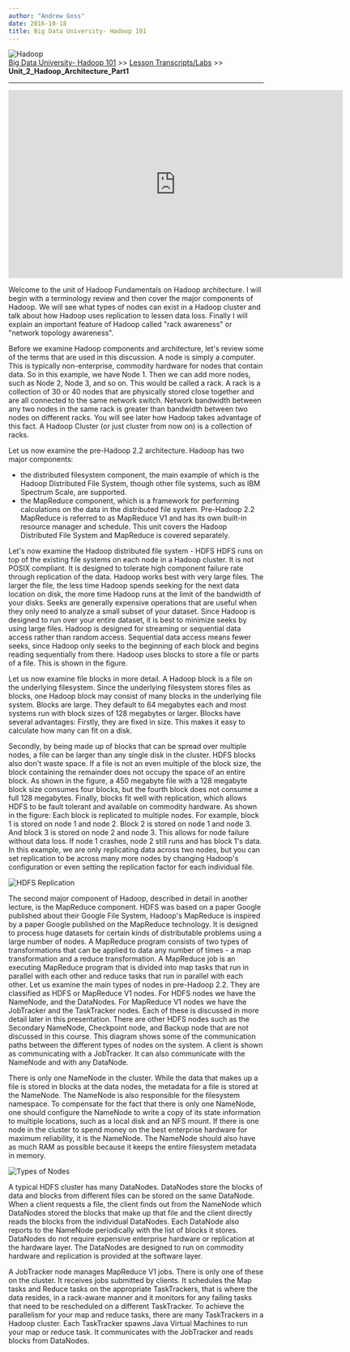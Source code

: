 ```yaml
---
author: "Andrew Goss"
date: 2016-10-18
title: Big Data University- Hadoop 101
---
```

![Hadoop](/img/post/hadoop.png "Hadoop")<br>
<a href="/2017/big-data-university--hadoop-101/">Big Data University- Hadoop 101</a> >> <a href="/2017/big-data-university--hadoop-101/lesson_transcripts_labs">Lesson Transcripts/Labs</a> >> <b>Unit_2_Hadoop_Architecture_Part1</b>
<hr>

<iframe width="660" height="371" src="https://www.youtube.com/embed/8AtrYcqO5ho" frameborder="0" allowfullscreen></iframe>

Welcome to the unit of Hadoop Fundamentals on Hadoop architecture.
I will begin with a terminology review and then cover the major components
of Hadoop. We will see what types of nodes can exist in a Hadoop cluster and talk about
how Hadoop uses replication to lessen data loss. Finally I will explain an important
feature of Hadoop called "rack awareness" or "network topology awareness".

Before we examine Hadoop components and architecture, let's review some of the
terms that are used in this discussion. A node is simply a computer. This is typically
non-enterprise, commodity hardware for nodes that contain data. So in this example,
we have Node 1. Then we can add more nodes, such as Node 2, Node 3, and so on.
This would be called a rack. A rack is a collection of 30 or 40 nodes that are
physically stored close together and are all connected to the same network switch.
Network bandwidth between any two nodes in the same rack is greater than bandwidth
between two nodes on different racks. You will see later how Hadoop takes advantage
of this fact. A Hadoop Cluster (or just cluster from
now on) is a collection of racks.

Let us now examine the pre-Hadoop 2.2 architecture. Hadoop has two major components:
- the distributed filesystem component, the main example of which is the Hadoop
Distributed File System, though other file systems, such as IBM Spectrum Scale, are supported.
- the MapReduce component, which is a framework for performing calculations on
the data in the distributed file system. Pre-Hadoop 2.2 MapReduce is referred to as MapReduce
V1 and has its own built-in resource manager and schedule. This unit covers the Hadoop
Distributed File System and MapReduce is covered separately.

Let's now examine the Hadoop distributed file system - HDFS
HDFS runs on top of the existing file systems on each node in a Hadoop cluster. It is not
POSIX compliant. It is designed to tolerate high component failure rate through replication
of the data. Hadoop works best with very large files. The
larger the file, the less time Hadoop spends seeking for the next data location
on disk, the more time Hadoop runs at the limit of the bandwidth of your disks.
Seeks are generally expensive operations that are useful when they only need to analyze
a small subset of your dataset. Since Hadoop is designed to run over your entire
dataset, it is best to minimize seeks by using large files. Hadoop is designed for
streaming or sequential data access rather than random access. Sequential data access
means fewer seeks, since Hadoop only seeks to the beginning of each block and begins
reading sequentially from there. Hadoop uses blocks to store a file or parts
of a file. This is shown in the figure.

Let us now examine file blocks in more detail. A Hadoop block is a file on the underlying
filesystem. Since the underlying filesystem stores files as blocks, one Hadoop block may
consist of many blocks in the underlying file system. Blocks are large. They default to
64 megabytes each and most systems run with block sizes of 128 megabytes or larger. Blocks
have several advantages: Firstly, they are fixed in size. This makes
it easy to calculate how many can fit on a disk.

Secondly, by being made up of blocks that can be spread over multiple nodes, a file
can be larger than any single disk in the cluster. HDFS blocks also don't waste space.
If a file is not an even multiple of the block size, the block containing the remainder does
not occupy the space of an entire block. As shown in the figure, a 450 megabyte file with
a 128 megabyte block size consumes four blocks, but the fourth block does not consume a full
128 megabytes. Finally, blocks fit well with replication,
which allows HDFS to be fault tolerant and available on commodity hardware.
As shown in the figure: Each block is replicated to multiple nodes. For example, block 1 is
stored on node 1 and node 2. Block 2 is stored on node 1 and node 3. And block 3 is stored
on node 2 and node 3. This allows for node failure without data loss. If node 1 crashes,
node 2 still runs and has block 1's data. In this example, we are only replicating data
across two nodes, but you can set replication to be across many more nodes by changing Hadoop's
configuration or even setting the replication factor for each individual file.

![HDFS Replication](/img/2017/big-data-university--hadoop-101/hdfs_replication.png "HDFS Replication")

The second major component of Hadoop, described in detail in another lecture, is the MapReduce
component. HDFS was based on a paper Google published about their Google File System,
Hadoop's MapReduce is inspired by a paper Google published on the MapReduce technology.
It is designed to process huge datasets for certain kinds of distributable problems using
a large number of nodes. A MapReduce program consists of two types of transformations that
can be applied to data any number of times - a map transformation and a reduce transformation.
A MapReduce job is an executing MapReduce program that is divided into map tasks that
run in parallel with each other and reduce tasks that run in parallel with each other.
Let us examine the main types of nodes in pre-Hadoop 2.2. They are classified as HDFS
or MapReduce V1 nodes. For HDFS nodes we have the NameNode, and the DataNodes. For MapReduce
V1 nodes we have the JobTracker and the TaskTracker nodes. Each of these is discussed in more
detail later in this presentation. There are other HDFS nodes such as the Secondary NameNode,
Checkpoint node, and Backup node that are not discussed in this course. This diagram
shows some of the communication paths between the different types of nodes on the system.
A client is shown as communicating with a JobTracker. It can also communicate with the
NameNode and with any DataNode.

There is only one NameNode in the cluster. While the data that makes up a file is stored
in blocks at the data nodes, the metadata for a file is stored at the NameNode. The
NameNode is also responsible for the filesystem namespace. To compensate for the fact that
there is only one NameNode, one should configure the NameNode to write a copy of its state
information to multiple locations, such as a local disk and an NFS mount. If there is
one node in the cluster to spend money on the best enterprise hardware for maximum reliability,
it is the NameNode. The NameNode should also have as much RAM as possible because it keeps
the entire filesystem metadata in memory.

![Types of Nodes](/img/2017/big-data-university--hadoop-101/types_of_nodes.png "Types of Nodes")

A typical HDFS cluster has many DataNodes. DataNodes store the blocks of data and blocks
from different files can be stored on the same DataNode. When a client requests a file,
the client finds out from the NameNode which DataNodes stored the blocks that make up that
file and the client directly reads the blocks from the individual DataNodes. Each DataNode
also reports to the NameNode periodically with the list of blocks it stores. DataNodes
do not require expensive enterprise hardware or replication at the hardware layer. The
DataNodes are designed to run on commodity hardware and replication is provided at the
software layer.

A JobTracker node manages MapReduce V1 jobs. There is only one of these on the cluster.
It receives jobs submitted by clients. It schedules the Map tasks and Reduce tasks on
the appropriate TaskTrackers, that is where the data resides, in a rack-aware manner and
it monitors for any failing tasks that need to be rescheduled on a different
TaskTracker. To achieve the parallelism for your map and reduce tasks, there are many
TaskTrackers in a Hadoop cluster. Each TaskTracker spawns Java Virtual Machines to run your map
or reduce task. It communicates with the JobTracker and reads blocks from DataNodes.